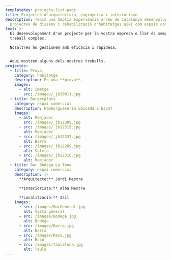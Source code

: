 ```yaml
---
templateKey: projects-list-page
title: Projectes d'arquitectura, enginyeria i interiorisme
description: Tenim una àmplia experiència arreu de Catalunya desenvolupant
  projectes de disseny i rehabilitació d'habitatges així com espais comercials.
text: >-
  El desenvolupament d'un projecte per la vostra empresa o llar és sempre un
  treball complex.

  Nosaltres ho gestionem amb eficàcia i rapidesa.


  Aquí mostrem alguns dels nostres treballs.
projectes:
  - title: Prova
    category: habitatge
    description: És una **prova**.
    images:
      - alt: imatge
        src: /images/_jb19011.jpg
  - title: Burgerplatz
    category: espai comercial
    description: Hamburgueseria ubicada a Espot
    images:
      - alt: Menjador
        src: /images/_jb12309.jpg
      - src: /images/_jb12315.jpg
        alt: Menjador
      - src: /images/_jb12337.jpg
        alt: Barra
      - src: /images/_jb12289.jpg
        alt: Saleta
      - src: /images/_jb12310.jpg
        alt: Menjador
  - title: Bar Bodega La Tona
    category: espai comercial
    description: |-
      **Arquitecte:** Jordi Mestre

      **Interiorista:** Alba Mestre

      **Localització:** Isil
    images:
      - src: /images/BarGeneral.jpg
        alt: Vista general
      - src: /images/Bodega.jpg
        alt: Bodega
      - src: /images/Barra.jpg
        alt: Barra
      - src: /images/Raco.jpg
        alt: Racó
      - src: /images/TaulaTona.jpg
        alt: Taula
---
```

